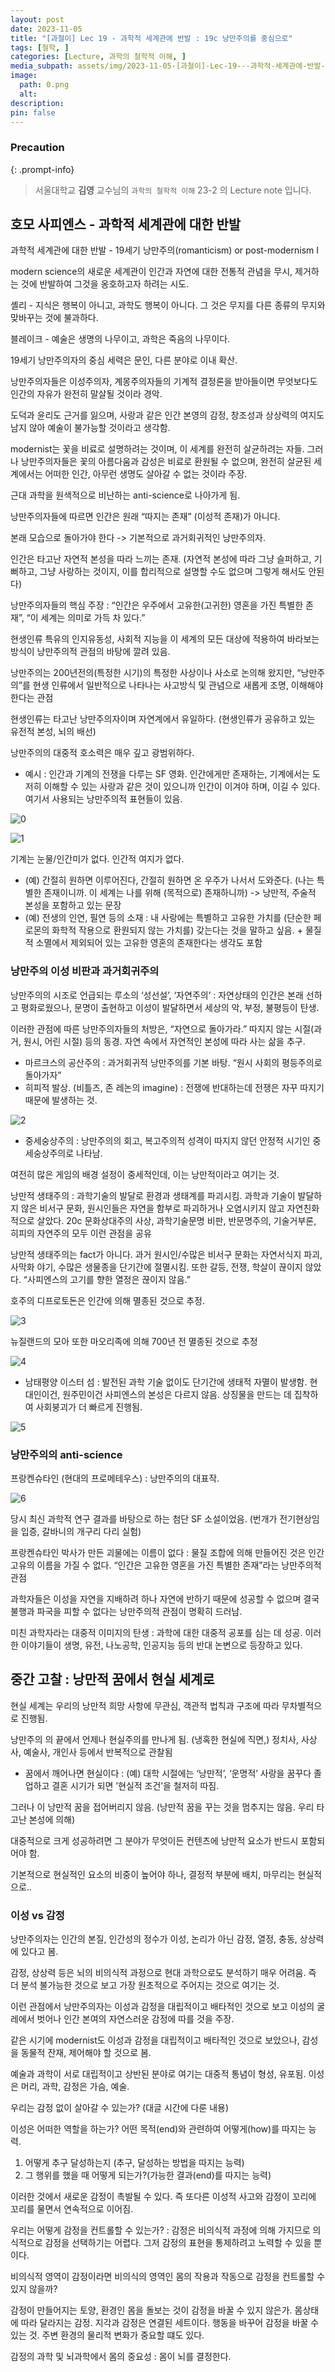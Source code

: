 ```yaml
---
layout: post
date: 2023-11-05
title: "[과철이] Lec 19 - 과학적 세계관에 반발 : 19c 낭만주의를 중심으로"
tags: [철학, ]
categories: [Lecture, 과학의 철학적 이해, ]
media_subpath: assets/img/2023-11-05-[과철이]-Lec-19---과학적-세계관에-반발-:-19c-낭만주의를-중심으로.md/
image:
  path: 0.png
  alt:  
description:  
pin: false
---
```



### Precaution


{: .prompt-info}


> 서울대학교 **김영** 교수님의 `과학의 철학적 이해` 23-2 의 Lecture note 입니다. 


## 호모 사피엔스 - 과학적 세계관에 대한 반발


과학적 세계관에 대한 반발 - 19세기 낭만주의(romanticism) or post-modernism I


modern science의 새로운 세계관이 인간과 자연에 대한 전통적 관념을 무시, 제거하는 것에 반발하여 그것을 옹호하고자 하려는 시도.


셸리 - 지식은 행복이 아니고, 과학도 행복이 아니다. 그 것은 무지를 다른 종류의 무지와 맞바꾸는 것에 불과하다.


블레이크 - 예술은 생명의 나무이고, 과학은 죽음의 나무이다.


19세기 낭만주의자의 중심 세력은 문인, 다른 분야로 이내 확산.


낭만주의자들은 이성주의자, 계몽주의자들의 기계적 결정론을 받아들이면 무엇보다도 인간의 자유가 완전히 말살될 것이라 경악.


도덕과 윤리도 근거를 잃으며, 사랑과 같은 인간 본영의 감정, 창조성과 상상력의 여지도 남지 않아 예술이 불가능할 것이라고 생각함.


modernist는 꽃을 비료로 설명하려는 것이며, 이 세계를 완전히 살균하려는 자들. 그러나 낭만주의자들은 꽃의 아름다움과 감성은 비료로 환원될 수 없으며, 완전히 살균된 세계에서는 어떠한 인간, 아무런 생명도 살아갈 수 없는 것이라 주장.


근대 과학을 원색적으로 비난하는 anti-science로 나아가게 됨.


낭만주의자들에 따르면 인간은 원래 “따지는 존재” (이성적 존재)가 아니다.


본래 모습으로 돌아가야 한다 -> 기본적으로 과거회귀적인 낭만주의자.


인간은 타고난 자연적 본성을 따라 느끼는 존재. (자연적 본성에 따라 그냥 슬퍼하고, 기뻐하고, 그냥 사랑하는 것이지, 이를 합리적으로 설명할 수도 없으며 그렇게 해서도 안된다)


낭만주의자들의 핵심 주장 : “인간은 우주에서 고유한(고귀한) 영혼을 가진 특별한 존재”, “이 세계는 의미로 가득 차 있다.”


현생인류 특유의 인지유동성, 사회적 지능을 이 세계의 모든 대상에 적용하여 바라보는 방식이 낭만주의적 관점의 바탕에 깔려 있음.


낭만주의는 200년전의(특정한 시기)의 특정한 사상이나 사소로 논의해 왔지만, “낭만주의”를 현생 인류에서 일반적으로 나타나는 사고방식 및 관념으로 새롭게 조명, 이해해야 한다는 관점


현생인류는 타고난 낭만주의자이며 자연계에서 유일하다. (현생인류가 공유하고 있는 유전적 본성, 뇌의 배선)


낭만주의의 대중적 호소력은 매우 깊고 광범위하다.

- 예시 : 인간과 기계의 전쟁을 다루는 SF 영화. 인간에게만 존재하는, 기계에서는 도저히 이해할 수 있는 사랑과 같은 것이 있으니까 인간이 이겨야 하며, 이길 수 있다. 여기서 사용되는 낭만주의적 표현들이 있음.

![0](/0.png)


![1](/1.png)


기계는 눈물/인간미가 없다. 인간적 여지가 없다.

- (예) 간절히 원하면 이루어진다, 간절히 원하면 온 우주가 나서서 도와준다. (나는 특별한 존재이니까. 이 세계는 나를 위해 (목적으로) 존재하니까) -> 낭만적, 주술적 본성을 포함하고 있는 문장
- (예) 전생의 인연, 필연 등의 소재 : 내 사랑에는 특별하고 고유한 가치를 (단순한 페로몬의 화학적 작용으로 환원되지 않는 가치를) 갖는다는 것을 말하고 싶음. + 물질적 소멸에서 제외되어 있는 고유한 영혼의 존재한다는 생각도 포함

### 낭만주의 이성 비판과 과거회귀주의


낭만주의의 시조로 언급되는 루소의 ‘성선설’, ‘자연주의’ : 자연상태의 인간은 본래 선하고 평화로웠으나, 문명이 출현하고 이성이 발달하면서 세상의 악, 부정, 불평등이 탄생.


이러한 관점에 따른 낭만주의자들의 처방은, “자연으로 돌아가라.” 따지지 않는 시절(과거, 원시, 어린 시절) 등의 동경. 자연 속에서 자연적인 본성에 따라 사는 삶을 추구.

- 마르크스의 공산주의 : 과거회귀적 낭만주의를 기본 바탕. “원시 사회의 평등주의로 돌아가자”
- 히피적 발상. (비틀즈, 존 레논의 imagine) : 전쟁에 반대하는데 전쟁은 자꾸 따지기 때문에 발생하는 것.

![2](/2.png)

- 중세숭상주의 : 낭만주의의 회고, 복고주의적 성격이 따지지 않던 안정적 시기인 중세숭상주의로 나타남.

여전히 많은 게임의 배경 설정이 중세적인데, 이는 낭만적이라고 여기는 것.


낭만적 생태주의 : 과학기술의 발달로 환경과 생태계를 파괴시킴. 과학과 기술이 발달하지 않은 비서구 문화, 원시인들은 자연을 함부로 파괴하거나 오염시키지 않고 자연친화적으로 살았다. 20c 문화상대주의 사상, 과학기술문명 비판, 반문명주의, 기술거부론, 히피의 자연주의 모두 이런 관점을 공유


낭만적 생태주의는 fact가 아니다. 과거 원시인/수많은 비서구 문화는 자연서식지 파괴, 사막화 야기, 수많은 생물종을 단기간에 절멸시킴. 또한 갈등, 전쟁, 학살이 끊이지 않았다. “사피엔스의 고기를 향한 열정은 끊이지 않음.”


호주의 디프로토돈은 인간에 의해 멸종된 것으로 추정.


![3](/3.png)


뉴질랜드의 모아 또한 마오리족에 의해 700년 전 멸종된 것으로 추정


![4](/4.png)

- 남태평양 이스터 섬 : 발전된 과학 기술 없이도 단기간에 생태적 자멸이 발생함. 현대인이건, 원주민이건 사피엔스의 본성은 다르지 않음. 상징물을 만드는 데 집착하여 사회붕괴가 더 빠르게 진행됨.

![5](/5.png)


### 낭만주의의 anti-science


프랑켄슈타인 (현대의 프로메테우스) : 낭만주의의 대표작.


![6](/6.png)


당시 최신 과학적 연구 결과를 바탕으로 하는 첨단 SF 소설이었음. (번개가 전기현상임을 입증, 갈바니의 개구리 다리 실험)


프랑켄슈타인 박사가 만든 괴물에는 이름이 없다 : 물질 조합에 의해 만들어진 것은 인간 고유의 이름을 가질 수 없다. “인간은 고유한 영혼을 가진 특별한 존재”라는 낭만주의적 관점


과학자들은 이성을 자연을 지배하려 하나 자연에 반하기 때문에 성공할 수 없으며 결국 불행과 파국을 피할 수 없다는 낭만주의적 관점이 명확히 드러남.


미친 과학자라는 대중적 이미지의 탄생 : 과학에 대한 대중적 공포를 심는 데 성공. 이러한 이야기들이 생명, 유전, 나노공학, 인공지능 등의 반대 논변으로 등장하고 있다.


## 중간 고찰 : 낭만적 꿈에서 현실 세계로


현실 세계는 우리의 낭만적 희망 사항에 무관심, 객관적 법칙과 구조에 따라 무차별적으로 진행됨.


낭만주의 의 끝에서 언제나 현실주의를 만나게 됨. (냉혹한 현실에 직면,) 정치사, 사상사, 예술사, 개인사 등에서 반복적으로 관찰됨

- 꿈에서 깨어나면 현실이다 : (예) 대학 시절에는 ‘낭만적’, ‘운명적’ 사랑을 꿈꾸다 졸업하고 결혼 시기가 되면 ’현실적 조건’을 철저히 따짐.

그러나 이 낭만적 꿈을 접어버리지 않음. (낭만적 꿈을 꾸는 것을 멈추지는 않음. 우리 타고난 본성에 의해)


대중적으로 크게 성공하려면 그 분야가 무엇이든 컨텐츠에 낭만적 요소가 반드시 포함되어야 함.


기본적으로 현실적인 요소의 비중이 높어야 하나, 결정적 부분에 배치, 마무리는 현실적으로..


### 이성 vs 감정


낭만주의자는 인간의 본질, 인간성의 정수가 이성, 논리가 아닌 감정, 열정, 충동, 상상력에 있다고 봄.


감정, 상상력 등은 뇌의 비의식적 과정으로 현대 과학으로도 분석하기 매우 어려움. 즉 더 분석 불가능한 것으로 보고 가장 원초적으로 주어지는 것으로 여기는 것.


이런 관점에서 낭만주의자는 이성과 감정을 대립적이고 배타적인 것으로 보고 이성의 굴레에서 벗어나 인간 본여의 자연스러운 감정에 따를 것을 주장.


같은 시기에 modernist도 이성과 감정을 대립적이고 배타적인 것으로 보았으나, 감성을 동물적 잔재, 제어해야 할 것으로 봄.


예술과 과학이 서로 대립적이고 상반된 분야로 여기는 대중적 통념이 형성, 유포됨. 이성은 머리, 과학, 감정은 가슴, 예술.


우리는 감정 없이 살아갈 수 있는가? (대글 시간에 다룬 내용)


이성은 어떠한 역할을 하는가? 어떤 목적(end)와 관련하여 어떻게(how)를 따지는 능력.

1. 어떻게 추구 달성하는지 (추구, 달성하는 방법을 따지는 능력)
2. 그 행위를 했을 때 어떻게 되는가?(가능한 결과(end)를 따지는 능력)

이러한 것에서 새로운 감정이 촉발될 수 있다. 즉 또다른 이성적 사고와 감정이 꼬리에 꼬리를 물면서 연속적으로 이어짐.


우리는 어떻게 감정을 컨트롤할 수 있는가? : 감정은 비의식적 과정에 의해 가지므로 의식적으로 감정을 선택하기는 어렵다. 그저 감정의 표현을 통제하려고 노력할 수 있을 뿐이다.


비의식적 영역이 감정이라면 비의식의 영역인 몸의 작용과 작동으로 감정을 컨트롤할 수 있지 않을까?


감정이 만들어지는 토양, 환경인 몸을 돌보는 것이 감정을 바꿀 수 있지 않은가. 몸상태에 따라 달라지는 감정. 지각과 감정은 연결된 세트이다. 행동을 바꾸어 감정을 바꿀 수 있는 것. 주변 환경의 물리적 변화가 중요할 떄도 있다.


감정의 과학 및 뇌과학에서 몸의 중요성 : 몸이 뇌를 결정한다.

